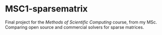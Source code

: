 # MSC1-sparsematrix


Final project for the *Methods of Scientific Computing* course, from my MSc. Comparing open source and commercial solvers for sparse matrices.
